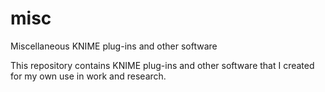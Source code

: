 # misc
Miscellaneous KNIME plug-ins and other software

This repository contains KNIME plug-ins and other software that I created for my own use in work and research.

